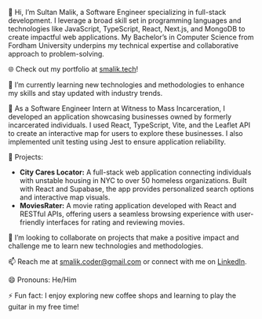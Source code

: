 👋 Hi, I’m Sultan Malik, a Software Engineer specializing in full-stack development. I leverage a broad skill set in programming languages and technologies like JavaScript, TypeScript, React, Next.js, and MongoDB to create impactful web applications. My Bachelor’s in Computer Science from Fordham University underpins my technical expertise and collaborative approach to problem-solving.

🌐 Check out my portfolio at [smalik.tech](https://smalik.tech)!

🌱 I’m currently learning new technologies and methodologies to enhance my skills and stay updated with industry trends.

💼 As a Software Engineer Intern at Witness to Mass Incarceration, I developed an application showcasing businesses owned by formerly incarcerated individuals. I used React, TypeScript, Vite, and the Leaflet API to create an interactive map for users to explore these businesses. I also implemented unit testing using Jest to ensure application reliability.

🚀 Projects:
- **City Cares Locator:** A full-stack web application connecting individuals with unstable housing in NYC to over 50 homeless organizations. Built with React and Supabase, the app provides personalized search options and interactive map visuals.
- **MoviesRater:** A movie rating application developed with React and RESTful APIs, offering users a seamless browsing experience with user-friendly interfaces for rating and reviewing movies.

👯 I’m looking to collaborate on projects that make a positive impact and challenge me to learn new technologies and methodologies.

📫 Reach me at [smalik.coder@gmail.com](mailto:smalik.coder@gmail.com) or connect with me on [LinkedIn](https://www.linkedin.com/in/sultan-malik-94b867180/).

😄 Pronouns: He/Him

⚡ Fun fact: I enjoy exploring new coffee shops and learning to play the guitar in my free time!

